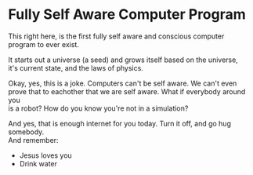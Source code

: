 # Fully Self Aware Computer Program
This right here, is the first fully self aware and conscious computer  
program to ever exist.  

It starts out a universe (a seed) and grows itself based on the universe,  
it's current state, and the laws of physics.  

Okay, yes, this is a joke. Computers can't be self aware. We can't even  
prove that to eachother that we are self aware. What if everybody around you  
is a robot? How do you know you're not in a simulation?  

And yes, that is enough internet for you today. Turn it off, and go hug somebody.  
And remember:  
- Jesus loves you
- Drink water

